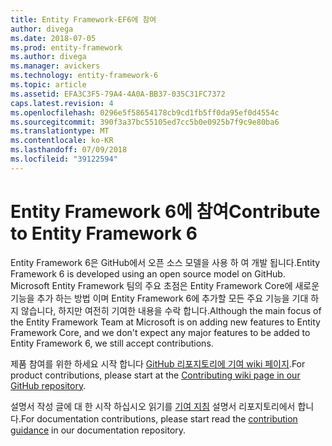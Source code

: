 ```yaml
---
title: Entity Framework-EF6에 참여
author: divega
ms.date: 2018-07-05
ms.prod: entity-framework
ms.author: divega
ms.manager: avickers
ms.technology: entity-framework-6
ms.topic: article
ms.assetid: EFA3C3F5-79A4-4A0A-BB37-035C31FC7372
caps.latest.revision: 4
ms.openlocfilehash: 0296e5f58654178cb9cd1fb5ff0da95ef0d4554c
ms.sourcegitcommit: 390f3a37bc55105ed7cc5b0e0925b7f9c9e80ba6
ms.translationtype: MT
ms.contentlocale: ko-KR
ms.lasthandoff: 07/09/2018
ms.locfileid: "39122594"
---
```

# <a name="contribute-to-entity-framework-6"></a><span data-ttu-id="53674-102">Entity Framework 6에 참여</span><span class="sxs-lookup"><span data-stu-id="53674-102">Contribute to Entity Framework 6</span></span>
<span data-ttu-id="53674-103">Entity Framework 6은 GitHub에서 오픈 소스 모델을 사용 하 여 개발 됩니다.</span><span class="sxs-lookup"><span data-stu-id="53674-103">Entity Framework 6 is developed using an open source model on GitHub.</span></span> <span data-ttu-id="53674-104">Microsoft Entity Framework 팀의 주요 초점은 Entity Framework Core에 새로운 기능을 추가 하는 방법 이며 Entity Framework 6에 추가할 모든 주요 기능을 기대 하지 않습니다, 하지만 여전히 기여한 내용을 수락 합니다.</span><span class="sxs-lookup"><span data-stu-id="53674-104">Although the main focus of the Entity Framework Team at Microsoft is on adding new features to Entity Framework Core, and we don't expect any major features to be added to Entity Framework 6, we still accept contributions.</span></span>

<span data-ttu-id="53674-105">제품 참여를 위한 하세요 시작 합니다 [GitHub 리포지토리에 기여 wiki 페이지](https://github.com/aspnet/EntityFramework6/wiki/Contributing).</span><span class="sxs-lookup"><span data-stu-id="53674-105">For product contributions, please start at the [Contributing wiki page in our GitHub repository](https://github.com/aspnet/EntityFramework6/wiki/Contributing).</span></span>

<span data-ttu-id="53674-106">설명서 작성 글에 대 한 시작 하십시오 읽기를 [기여 지침](https://github.com/aspnet/EntityFramework.Docs/blob/master/CONTRIBUTING.md) 설명서 리포지토리에서 합니다.</span><span class="sxs-lookup"><span data-stu-id="53674-106">For documentation contributions, please start read the [contribution guidance](https://github.com/aspnet/EntityFramework.Docs/blob/master/CONTRIBUTING.md) in our documentation repository.</span></span>
